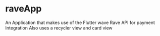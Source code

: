 # raveApp
An Application that makes use of the Flutter wave Rave API for payment Integration
Also uses a recycler view and card view
